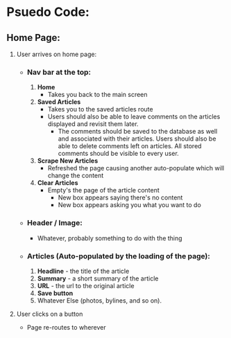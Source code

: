 # Psuedo Code:

## Home Page: 

1. User arrives on home page:

    * ### **Nav bar at the top:**
        1. **Home**
            * Takes you back to the main screen 
        1. **Saved Articles**
            * Takes you to the saved articles route
            * Users should also be able to leave comments on the articles displayed and revisit them later. 
                * The comments should be saved to the database as well and associated with their articles. Users should also be able to delete comments left on articles. All stored comments should be visible to every user.
        1. **Scrape New Articles**
            * Refreshed the page causing another auto-populate which will change the content
        1. **Clear Articles** 
            * Empty's the page of the article content
                * New box appears saying there's no content
                * New box appears asking you what you want to do

    * ### **Header / Image:**
        * Whatever, probably something to do with the thing

    * ### **Articles (Auto-populated by the loading of the page):** 
        1. **Headline** - the title of the article
        1. **Summary** - a short summary of the article
        1. **URL** - the url to the original article
        1. **Save button**
        1. Whatever Else (photos, bylines, and so on).

1. User clicks on a button
    * Page re-routes to wherever

